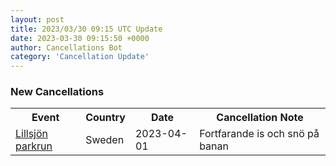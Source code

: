 ```yaml
---
layout: post
title: 2023/03/30 09:15 UTC Update
date: 2023-03-30 09:15:50 +0000
author: Cancellations Bot
category: 'Cancellation Update'
---
```


<h3>New Cancellations</h3>
<div class='hscrollable'>
<table style='width: 100%'>
    <tr>
        <th>Event</th>
        <th>Country</th>
        <th>Date</th>
        <th>Cancellation Note</th>
    </tr>
    <tr>
        <td><a href="https://www.parkrun.se/lillsjon">Lillsjön parkrun</a></td>
        <td>Sweden</td>
        <td>2023-04-01</td>
        <td>Fortfarande is och snö på banan</td>
    </tr>
</table>
</div>
